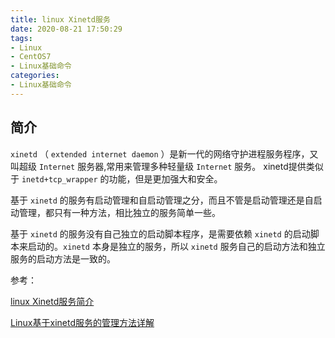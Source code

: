 ```yaml
---
title: linux Xinetd服务
date: 2020-08-21 17:50:29
tags:
- Linux
- CentOS7
- Linux基础命令
categories:
- Linux基础命令
---
```


## 简介

`xinetd` （ `extended internet daemon` ）是新一代的网络守护进程服务程序，又叫超级 `Internet` 服务器,常用来管理多种轻量级 `Internet` 服务。
xinetd提供类似于 `inetd+tcp_wrapper` 的功能，但是更加强大和安全。

基于 `xinetd` 的服务有启动管理和自启动管理之分，而且不管是启动管理还是自启动管理，都只有一种方法，相比独立的服务简单一些。

基于 `xinetd` 的服务没有自己独立的启动脚本程序，是需要依赖 `xinetd` 的启动脚本来启动的。`xinetd` 本身是独立的服务，所以 `xinetd` 服务自己的启动方法和独立服务的启动方法是一致的。


参考：

[linux Xinetd服务简介](https://blog.csdn.net/changyanmanman/article/details/9372255)

[Linux基于xinetd服务的管理方法详解](https://blog.csdn.net/changyanmanman/article/details/9372255)
